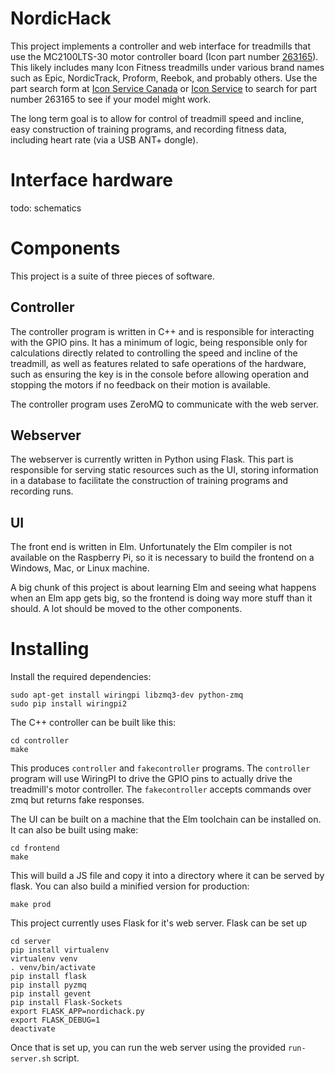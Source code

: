 # NordicHack

This project implements a controller and web interface for treadmills that use
the MC2100LTS-30 motor controller board (Icon part number [263165]()). This likely
includes many Icon Fitness treadmills under various brand names such as
Epic, NordicTrack, Proform, Reebok, and probably others. Use the part search
form at [Icon Service Canada](https://www.iconservice.ca/CustomerService/parts)
or [Icon Service](https://www.iconservice.com/CustomerService/parts.do) to
search for part number 263165 to see if your model might work.

The long term goal is to allow for control of treadmill speed and incline, easy
construction of training programs, and recording fitness data, including heart rate
(via a USB ANT+ dongle).

# Interface hardware

todo: schematics

# Components

This project is a suite of three pieces of software.

## Controller

The controller program is written in C++ and is responsible for interacting with
the GPIO pins. It has a minimum of logic, being responsible only for
calculations directly related to controlling the speed and incline of the
treadmill, as well as features related to safe operations of the hardware, such
as ensuring the key is in the console before allowing operation and stopping the
motors if no feedback on their motion is available.

The controller program uses ZeroMQ to communicate with the web server.

## Webserver

The webserver is currently written in Python using Flask. This part is
responsible for serving static resources such as the UI, storing
information in a database to facilitate the construction of training
programs and recording runs.

## UI

The front end is written in Elm. Unfortunately the Elm compiler is not available
on the Raspberry Pi, so it is necessary to build the frontend on a Windows, Mac,
or Linux machine.

A big chunk of this project is about learning Elm and seeing what happens when
an Elm app gets big, so the frontend is doing way more stuff than it should.
A lot should be moved to the other components.

# Installing

Install the required dependencies:
```
sudo apt-get install wiringpi libzmq3-dev python-zmq
sudo pip install wiringpi2
```

The C++ controller can be built like this:
```
cd controller
make
```

This produces `controller` and `fakecontroller` programs. The `controller`
program will use WiringPI to drive the GPIO pins to actually drive the
treadmill's motor controller. The `fakecontroller` accepts commands over
zmq but returns fake responses.

The UI can be built on a machine that the Elm toolchain can be installed on.
It can also be built using make:

```
cd frontend
make
```

This will build a JS file and copy it into a directory where it can be served
by flask. You can also build a minified version for production:

```
make prod
```

This project currently uses Flask for it's web server. Flask can be set up

```
cd server
pip install virtualenv
virtualenv venv
. venv/bin/activate
pip install flask
pip install pyzmq
pip install gevent
pip install Flask-Sockets
export FLASK_APP=nordichack.py
export FLASK_DEBUG=1
deactivate
```

Once that is set up, you can run the web server using the provided
`run-server.sh` script.
